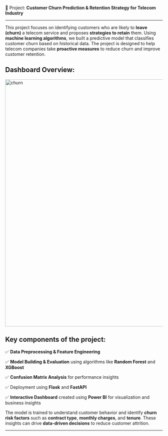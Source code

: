 📌 Project: **Customer Churn Prediction & Retention Strategy for Telecom Industry**

---
This project focuses on identifying customers who are likely to **leave (churn)** a telecom service and proposes **strategies to retain** them. Using **machine learning algorithms**, we built a predictive model that classifies customer churn based on historical data. The project is designed to help telecom companies take **proactive measures** to reduce churn and improve customer retention.

## Dashboard Overview:
<img width="1408" height="788" alt="churn" src="https://github.com/user-attachments/assets/54789c3a-e4ce-43ac-b248-febe541714c5" />

## Key components of the project:

✅ **Data Preprocessing & Feature Engineering**

✅ **Model Building & Evaluation** using algorithms like **Random Forest** and **XGBoost**

✅ **Confusion Matrix Analysis** for performance insights

✅ Deployment using **Flask** and **FastAPI**

✅ **Interactive Dashboard** created using **Power BI** for visualization and business insights

The model is trained to understand customer behavior and identify **churn risk factors** such as **contract type**, **monthly charges**, and **tenure**. These insights can drive **data-driven decisions** to reduce customer attrition.

---
